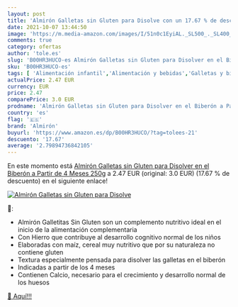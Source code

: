 ```yaml
---
layout: post
title: 'Almirón Galletas sin Gluten para Disolve con un 17.67 % de descuento'
date: 2021-10-07 13:44:50
image: 'https://m.media-amazon.com/images/I/51n0c1EyiAL._SL500_._SL400_.jpg'
comments: true
category: ofertas
author: 'tole.es'
slug: 'B00HR3HUCO-es Almirón Galletas sin Gluten para Disolver en el Biberón a...'
sku: 'B00HR3HUCO-es'
tags: [ 'Alimentación infantil','Alimentación y bebidas','Galletas y biscotes para bebé','Galletas y tentempiés para bebé','almirón','gluten','sin', ]
actualPrice: 2.47 EUR
currency: EUR
price: 2.47
comparePrice: 3.0 EUR
prodname: 'Almirón Galletas sin Gluten para Disolver en el Biberón a Partir de 4 Meses  250g'
country: 'es'
flag: '🇪🇸'
brand: 'Almirón'
buyurl: 'https://www.amazon.es/dp/B00HR3HUCO/?tag=tolees-21'
descuento: '17.67'
average: '2.79894736842105'
---
```


En este momento está [Almirón Galletas sin Gluten para Disolver en el Biberón a Partir de 4 Meses  250g](https://www.amazon.es/dp/B00HR3HUCO/?tag=tolees-21) a 2.47 EUR (original: 3.0 EUR) (17.67 %  de descuento) en el siguiente enlace!

[![Almirón Galletas sin Gluten para Disolve](https://m.media-amazon.com/images/I/51n0c1EyiAL._SL500_._SL400_.jpg)](https://www.amazon.es/dp/B00HR3HUCO/?tag=tolees-21)

🔎:

- Almirón Galletitas Sin Gluten son un complemento nutritivo ideal en el inicio de la alimentación complementaria
- Con Hierro que contribuye al desarrollo cognitivo normal de los niños
- Elaboradas con maíz, cereal muy nutritivo que por su naturaleza no contiene gluten
- Textura especialmente pensada para disolver las galletas en el biberón
- Indicadas a partir de los 4 meses
- Contienen Calcio, necesario para el crecimiento y desarrollo normal de los huesos

[🛒 Aquí!!!](https://www.amazon.es/dp/B00HR3HUCO/?tag=tolees-21)
